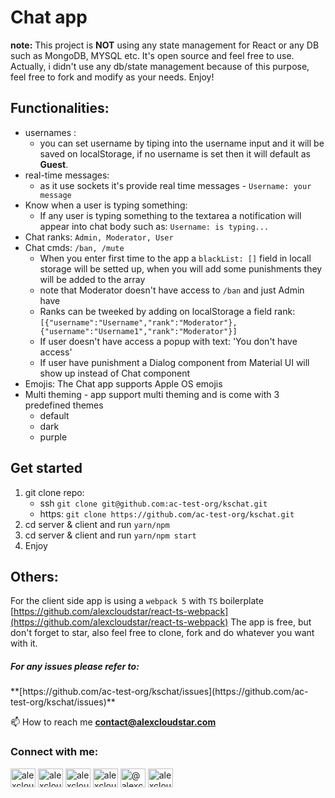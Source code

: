# Chat app

**note:** This project is **NOT** using any state management for React or any DB such as MongoDB, MYSQL etc. It's open source and feel free to use. Actually, i didn't use any db/state management because of this purpose, feel free to fork and modify as your needs. Enjoy!

## Functionalities:

- usernames :
  - you can set username by tiping into the username input and it will be saved on localStorage, if no username is set then it will default as **Guest**.
- real-time messages:
  - as it use sockets it's provide real time messages - `Username: your message`
- Know when a user is typing something:
  - If any user is typing something to the textarea a notification will appear into chat body such as: `Username: is typing...`
- Chat ranks: `Admin, Moderator, User`
- Chat cmds: `/ban, /mute`
  - When you enter first time to the app a `blackList: []` field in locall storage will be setted up, when you will add some punishments they will be added to the array
  - note that Moderator doesn't have access to `/ban` and just Admin have
  - Ranks can be tweeked by adding on localStorage a field rank: `[{"username":"Username","rank":"Moderator"}, {"username":"Username1","rank":"Moderator"}]`
  - If user doesn't have access a popup with text: 'You don't have access'
  - If user have punishment a Dialog component from Material UI will show up instead of Chat component
- Emojis: The Chat app supports Apple OS emojis
- Multi theming - app support multi theming and is come with 3 predefined themes
  - default
  - dark
  - purple

## Get started

1. git clone repo:
   - ssh `git clone git@github.com:ac-test-org/kschat.git`
   - https: `git clone https://github.com/ac-test-org/kschat.git`
2. cd server & client and run `yarn/npm`
3. cd server & client and run `yarn/npm start`
4. Enjoy

## Others:

For the client side app is using a `webpack 5` with `TS` boilerplate
[https://github.com/alexcloudstar/react-ts-webpack](https://github.com/alexcloudstar/react-ts-webpack)
The app is free, but don't forget to star, also feel free to clone, fork and do whatever you want with it.

<h5>For any issues please refer to:</h5> **[https://github.com/ac-test-org/kschat/issues](https://github.com/ac-test-org/kschat/issues)**

📫 How to reach me **contact@alexcloudstar.com**

<h3 align="left">Connect with me:</h3>
<p align="left">
<a href="https://twitter.com/alexcloudstar" target="blank"><img align="center" src="https://raw.githubusercontent.com/rahuldkjain/github-profile-readme-generator/master/src/images/icons/Social/twitter.svg" alt="alexcloudstar" height="30" width="40" /></a>
<a href="https://linkedin.com/in/alexcloudstar" target="blank"><img align="center" src="https://raw.githubusercontent.com/rahuldkjain/github-profile-readme-generator/master/src/images/icons/Social/linked-in-alt.svg" alt="alexcloudstar" height="30" width="40" /></a>
<a href="https://fb.com/alexcloudstar" target="blank"><img align="center" src="https://raw.githubusercontent.com/rahuldkjain/github-profile-readme-generator/master/src/images/icons/Social/facebook.svg" alt="alexcloudstar" height="30" width="40" /></a>
<a href="https://instagram.com/alexcloudstar" target="blank"><img align="center" src="https://raw.githubusercontent.com/rahuldkjain/github-profile-readme-generator/master/src/images/icons/Social/instagram.svg" alt="alexcloudstar" height="30" width="40" /></a>
<a href="https://medium.com/@alexcloudstar" target="blank"><img align="center" src="https://raw.githubusercontent.com/rahuldkjain/github-profile-readme-generator/master/src/images/icons/Social/medium.svg" alt="@alexcloudstar" height="30" width="40" /></a>
<a href="https://www.youtube.com/c/alexcloudstar" target="blank"><img align="center" src="https://raw.githubusercontent.com/rahuldkjain/github-profile-readme-generator/master/src/images/icons/Social/youtube.svg" alt="alexcloudstar" height="30" width="40" /></a>
</p>
